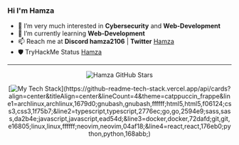 ### Hi I'm Hamza

<!--
**Hamza12700/Hamza12700** is a ✨ _special_ ✨ repository because its `README.md` (this file) appears on your GitHub profile.
-->

- 👀 I’m very much interested in **Cybersecurity** and **Web-Development**
- 🌱 I’m currently learning **Web-Development**
- 📫 Reach me at **Discord hamza2106** | **Twitter** [Hamza](https://twitter.com/Hamza_Rash1d)
- 🛡️ TryHackMe Status [Hamza](https://tryhackme.com/p/Mr.Hamza)

--- 

<span align="center">

<div align="center">

![Hamza GitHub Stars](https://github-readme-stats.vercel.app/api?username=hamza12700&show_icons=true&bg_color=24273a&text_color=cad3f5&icon_color=c6a0f6&title_color=8bd5ca)

</div>

<div align="center">

[![My Tech Stack](https://github-readme-tech-stack.vercel.app/api/cards?align=center&titleAlign=center&lineCount=4&theme=catppuccin_frappe&line1=archlinux,archlinux,1679d0;gnubash,gnubash,ffffff;html5,html5,f06124;css3,css3,1f75b7;&line2=typescript,typescript,2776ec;go,go,2594e9;sass,sass,da2b4e;javascript,javascript,ead54d;&line3=docker,docker,72dafd;git,git,e16805;linux,linux,ffffff;neovim,neovim,04af18;&line4=react,react,176eb0;python,python,168abb;)](https://github-readme-tech-stack.vercel.app/api/cards?align=center&titleAlign=center&lineCount=4&theme=catppuccin_frappe&line1=archlinux,archlinux,1679d0;gnubash,gnubash,ffffff;html5,html5,f06124;css3,css3,1f75b7;&line2=typescript,typescript,2776ec;go,go,2594e9;sass,sass,da2b4e;javascript,javascript,ead54d;&line3=docker,docker,72dafd;git,git,e16805;linux,linux,ffffff;neovim,neovim,04af18;&line4=react,react,176eb0;python,python,168abb;)

</div>

</span>

